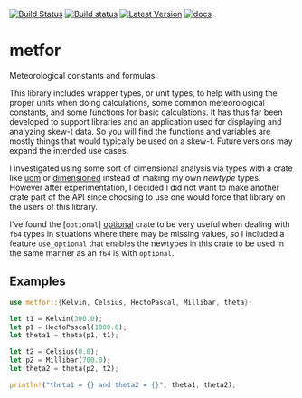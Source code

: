 [![Build Status](https://travis-ci.org/rnleach/metfor.svg?branch=master)](https://travis-ci.org/rnleach/metfor)
[![Build status](https://ci.appveyor.com/api/projects/status/aqsy0e5n90mw3lwh/branch/master?svg=true)](https://ci.appveyor.com/project/rnleach/metfor/branch/master)
[![Latest Version](https://img.shields.io/crates/v/metfor.svg)](https://crates.io/crates/metfor)
[![docs](https://docs.rs/metfor/badge.svg)](https://docs.rs/metfor)

# metfor


Meteorological constants and formulas.

This library includes wrapper types, or unit types, to help with using the proper units when doing
calculations, some common meteorological constants, and some functions for basic calculations. It
has thus far been developed to support libraries and an application used for displaying and
analyzing skew-t data. So you will find the functions and variables are mostly things that would
typically be used on a skew-t. Future versions may expand the intended use cases.

I investigated using some sort of dimensional analysis via types with a crate like [uom][uom] or
[dimensioned][dimensioned] instead of making my own _newtype_ types. However after experimentation,
I decided I did not want to make another crate part of the API since choosing to use one would force
that library on the users of this library.

I've found the [`optional`] [optional] crate to be very useful when dealing with `f64` types in
situations where there may be missing values, so I included a feature `use_optional` that enables
the newtypes in this crate to be used in the same manner as an `f64` is with `optional`.

[uom]: https://crates.io/crates/uom
[dimensioned]: https://crates.io/crates/dimensioned
[optional]: https://crates.io/crates/optional

## Examples
```rust
use metfor::{Kelvin, Celsius, HectoPascal, Millibar, theta};

let t1 = Kelvin(300.0);
let p1 = HectoPascal(1000.0);
let theta1 = theta(p1, t1);

let t2 = Celsius(0.0);
let p2 = Millibar(700.0);
let theta2 = theta(p2, t2);

println!("theta1 = {} and theta2 = {}", theta1, theta2);

```
